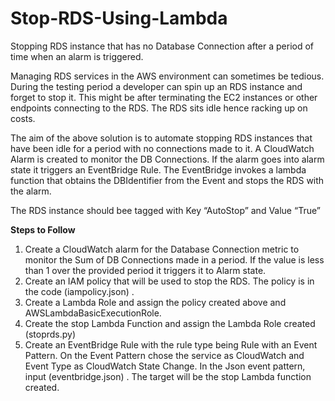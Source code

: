 # Stop-RDS-Using-Lambda

Stopping RDS instance that has no Database Connection after a period of time  when an alarm is triggered.


Managing RDS services in the AWS environment can sometimes be tedious. During the testing period a developer can spin up an RDS instance and forget to stop it. This might be after terminating the EC2 instances or other endpoints connecting to the RDS. The RDS sits idle hence racking up on costs.

The aim of the above solution is to automate stopping RDS instances that have been idle for a period with no connections made to it. A CloudWatch Alarm is created to monitor the DB Connections. If the alarm goes into alarm state it triggers an EventBridge Rule. The EventBridge invokes a lambda function that obtains the DBIdentifier from the Event and stops the RDS with the alarm.

The RDS instance should bee tagged with Key “AutoStop” and Value “True” 

**Steps to Follow**
1.	Create a CloudWatch alarm for the Database Connection metric to monitor the Sum of DB Connections made in a period. If the value is less than 1 over the provided period it triggers it to Alarm state.
2.	Create an IAM policy that will be used to stop the RDS. The policy is in the code (iampolicy.json) . 
3.	Create a Lambda Role and assign the policy created above and AWSLambdaBasicExecutionRole.
4.	Create the stop Lambda Function and assign the Lambda Role created (stoprds.py)
5.	Create an EventBridge Rule with the rule type being Rule with an Event Pattern. On the Event Pattern chose the service as CloudWatch and Event Type as CloudWatch State Change. In the Json event pattern, input (eventbridge.json) . The target will be the stop Lambda function created.
